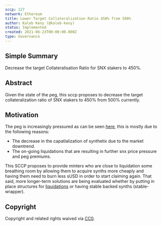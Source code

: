 ```yaml
---
sccp: 127
network: Ethereum
title: Lower Target Collateralization Ratio 450% from 500%
author: Kaleb Keny (@kaleb-keny)
status: Implemented
created: 2021-06-23T00:00:00.000Z
type: Governance
---
```


<!--You can leave these HTML comments in your merged SCCP and delete the visible duplicate text guides, they will not appear and may be helpful to refer to if you edit it again. This is the suggested template for new SCCPs. Note that an SCCP number will be assigned by an editor. When opening a pull request to submit your SCCP, please use an abbreviated title in the filename, `sccp-draft_title_abbrev.md`. The title should be 44 characters or less.-->

## Simple Summary

<!--"If you can't explain it simply, you don't understand it well enough." Provide a simplified and layman-accessible explanation of the SCCP.-->

Decrease the target Collateralisation Ratio for SNX stakers to 450%.

## Abstract

<!--A short (~200 word) description of the variable change proposed.-->

Given the state of the peg, this sccp proposes to decrease the target collateralization ratio of SNX stakers to 450% from 500% currently.

## Motivation

<!--The motivation is critical for SCCPs that want to update variables within Synthetix. It should clearly explain why the existing variable is not incentive aligned. SCCP submissions without sufficient motivation may be rejected outright.-->

The peg is increasingly pressured as can be seen [here](https://www.curve.fi/trade/susdv2/SUSD-USDC/4h), this is mostly due to the following reasons:

- The decrease in the capatlalization of synthetix due to the market downtrend.
- The on-going liquidations that are resulting in further snx price pressure and peg premiums.

This SCCP proposes to provide minters who are close to liquidation some breathing room by allowing them to acquire synths more cheaply and having them need to burn less sUSD in order to start claiming again. That said, more longer-term solutions are being evaluated whether by putting in place structures for [liquidations](https://sips-git-fork-spreek-master-synthetixio.vercel.app/sips/sip-148) or having stable backed synths (stable-wrapper).

## Copyright

Copyright and related rights waived via [CC0](https://creativecommons.org/publicdomain/zero/1.0/).
